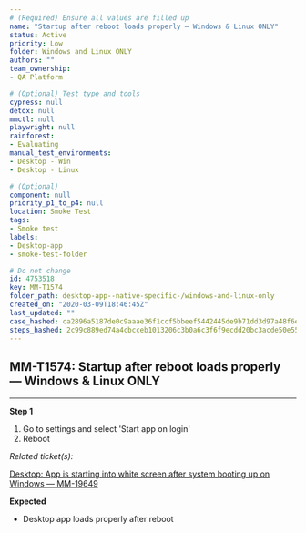 ```yaml
---
# (Required) Ensure all values are filled up
name: "Startup after reboot loads properly — Windows & Linux ONLY"
status: Active
priority: Low
folder: Windows and Linux ONLY
authors: ""
team_ownership: 
- QA Platform

# (Optional) Test type and tools
cypress: null
detox: null
mmctl: null
playwright: null
rainforest: 
- Evaluating
manual_test_environments: 
- Desktop - Win
- Desktop - Linux

# (Optional)
component: null
priority_p1_to_p4: null
location: Smoke Test
tags: 
- Smoke test
labels: 
- Desktop-app
- smoke-test-folder

# Do not change
id: 4753518
key: MM-T1574
folder_path: desktop-app--native-specific-/windows-and-linux-only
created_on: "2020-03-09T18:46:45Z"
last_updated: ""
case_hashed: ca2896a5187de0c9aaae36f1ccf5bbeef5442445de9b71dd3d97a48f6ec4d22cf63c8f0ec01b9583ede062da135be508
steps_hashed: 2c99c889ed74a4cbcceb1013206c3b0a6c3f6f9ecdd20bc3acde50e55eaca824040b67ec288bcb3097d3dcce03d58a6e
---
```


## MM-T1574: Startup after reboot loads properly — Windows & Linux ONLY

---

**Step 1**

1. Go to settings and select 'Start app on login'
2. Reboot

_Related ticket(s):_

[Desktop: App is starting into white screen after system booting up on Windows — MM-19649](https://mattermost.atlassian.net/browse/MM-19649)

**Expected**

- Desktop app loads properly after reboot

